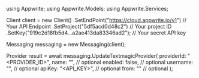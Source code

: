 using Appwrite;
using Appwrite.Models;
using Appwrite.Services;

Client client = new Client()
    .SetEndPoint("https://cloud.appwrite.io/v1") // Your API Endpoint
    .SetProject("5df5acd0d48c2") // Your project ID
    .SetKey("919c2d18fb5d4...a2ae413da83346ad2"); // Your secret API key

Messaging messaging = new Messaging(client);

Provider result = await messaging.UpdateTextmagicProvider(
    providerId: "<PROVIDER_ID>",
    name: "<NAME>", // optional
    enabled: false, // optional
    username: "<USERNAME>", // optional
    apiKey: "<API_KEY>", // optional
    from: "<FROM>" // optional
);